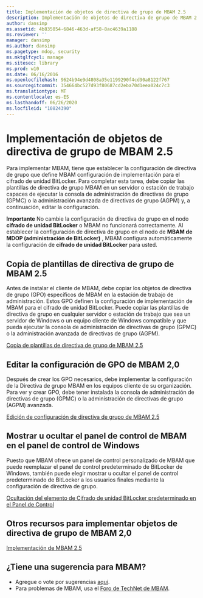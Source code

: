 ```yaml
---
title: Implementación de objetos de directiva de grupo de MBAM 2.5
description: Implementación de objetos de directiva de grupo de MBAM 2.5
author: dansimp
ms.assetid: 4b835054-6846-463d-af58-8ac4639a1188
ms.reviewer: ''
manager: dansimp
ms.author: dansimp
ms.pagetype: mdop, security
ms.mktglfcycl: manage
ms.sitesec: library
ms.prod: w10
ms.date: 06/16/2016
ms.openlocfilehash: 9624b94e9d4808a35e1199290f4cd90a8122f767
ms.sourcegitcommit: 354664bc527d93f80687cd2eba70d1eea024c7c3
ms.translationtype: MT
ms.contentlocale: es-ES
ms.lasthandoff: 06/26/2020
ms.locfileid: "10824390"
---
```

# Implementación de objetos de directiva de grupo de MBAM 2.5


Para implementar MBAM, tiene que establecer la configuración de directiva de grupo que define MBAM configuración de implementación para el cifrado de unidad BitLocker. Para completar esta tarea, debe copiar las plantillas de directiva de grupo MBAM en un servidor o estación de trabajo capaces de ejecutar la consola de administración de directivas de grupo (GPMC) o la administración avanzada de directivas de grupo (AGPM) y, a continuación, editar la configuración.

**Importante**  No cambie la configuración de directiva de grupo en el nodo **cifrado de unidad BitLocker** o MBAM no funcionará correctamente. Al establecer la configuración de directiva de grupo en el nodo de **MBAM de MDOP (administración de BitLocker)** , MBAM configura automáticamente la configuración de **cifrado de unidad BitLocker** para usted.

 

## Copia de plantillas de directiva de grupo de MBAM 2.5


Antes de instalar el cliente de MBAM, debe copiar los objetos de directiva de grupo (GPO) específicos de MBAM en la estación de trabajo de administración. Estos GPO definen la configuración de implementación de MBAM para el cifrado de unidad BitLocker. Puede copiar las plantillas de directiva de grupo en cualquier servidor o estación de trabajo que sea un servidor de Windows o un equipo cliente de Windows compatible y que pueda ejecutar la consola de administración de directivas de grupo (GPMC) o la administración avanzada de directivas de grupo (AGPM).

[Copia de plantillas de directiva de grupo de MBAM 2.5](copying-the-mbam-25-group-policy-templates.md)

## Editar la configuración de GPO de MBAM 2,0


Después de crear los GPO necesarios, debe implementar la configuración de la Directiva de grupo MBAM en los equipos cliente de su organización. Para ver y crear GPO, debe tener instalada la consola de administración de directivas de grupo (GPMC) o la administración de directivas de grupo (AGPM) avanzada.

[Edición de configuración de directiva de grupo de MBAM 2.5](editing-the-mbam-25-group-policy-settings.md)

## Mostrar u ocultar el panel de control de MBAM en el panel de control de Windows


Puesto que MBAM ofrece un panel de control personalizado de MBAM que puede reemplazar el panel de control predeterminado de BitLocker de Windows, también puede elegir mostrar u ocultar el panel de control predeterminado de BitLocker a los usuarios finales mediante la configuración de directiva de grupo.

[Ocultación del elemento de Cifrado de unidad BitLocker predeterminado en el Panel de Control](hiding-the-default-bitlocker-drive-encryption-item-in-control-panel-mbam-25.md)

## Otros recursos para implementar objetos de directiva de grupo de MBAM 2,0


[Implementación de MBAM 2.5](deploying-mbam-25.md)

## ¿Tiene una sugerencia para MBAM?
- Agregue o vote por sugerencias [aquí](http://mbam.uservoice.com/forums/268571-microsoft-bitlocker-administration-and-monitoring). 
- Para problemas de MBAM, usa el [Foro de TechNet de MBAM](https://social.technet.microsoft.com/Forums/home?forum=mdopmbam).

 

 





